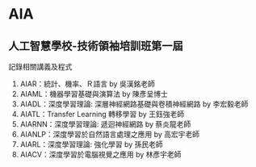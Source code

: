 # AIA
## 人工智慧學校-技術領袖培訓班第一屆
記錄相關講義及程式
1. AIAR：統計、機率、Ｒ語言 by 吳漢銘老師
2. AIAML：機器學習基礎與演算法 by 陳彥呈博士
3. AIADL：深度學習理論: 深層神經網路基礎與卷積神經網路 by 李宏毅老師
4. AIATL：Transfer Learning 轉移學習 by 王鈺強老師
5. AIARNN：深度學習理論: 遞迴神經網路 by 蔡炎龍老師
6. AIANLP：深度學習於自然語言處理之應用 by 高宏宇老師
7. AIARL：深度學習理論: 強化學習 by 孫民老師
8. AIACV：深度學習於電腦視覺之應用 by 林彥宇老師
